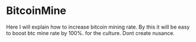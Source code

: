 # BitcoinMine
Here I will explain how to increase bitcoin mining rate. By this it will be easy to boost btc mine rate by 100%. for the culture.
Dont create nusance.

